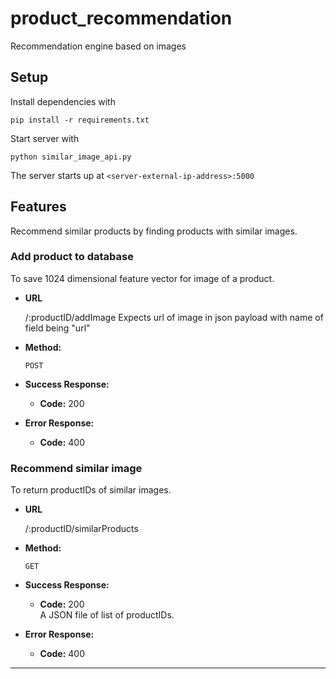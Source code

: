 # product_recommendation
Recommendation engine based on images

## Setup
Install dependencies with 
```
pip install -r requirements.txt
```

Start server with
```
python similar_image_api.py
```

The server starts up at `<server-external-ip-address>:5000`

## Features

Recommend similar products by finding products with similar images.


### Add product to database

  To save 1024 dimensional feature vector for image of a product.

* **URL**

  /:productID/addImage
  Expects url of image in json payload with name of field being "url"

* **Method:**
  
  `POST`
  
* **Success Response:**
  
  * **Code:** 200 <br />

* **Error Response:**

  * **Code:** 400 <br />



### Recommend similar image

To return productIDs of similar images. 

- **URL**

  /:productID/similarProducts

- **Method:**

  `GET`

- **Success Response:**

  - **Code:** 200 <br />
    A JSON file of list of productIDs.

- **Error Response:**

  - **Code:** 400 <br />

----

